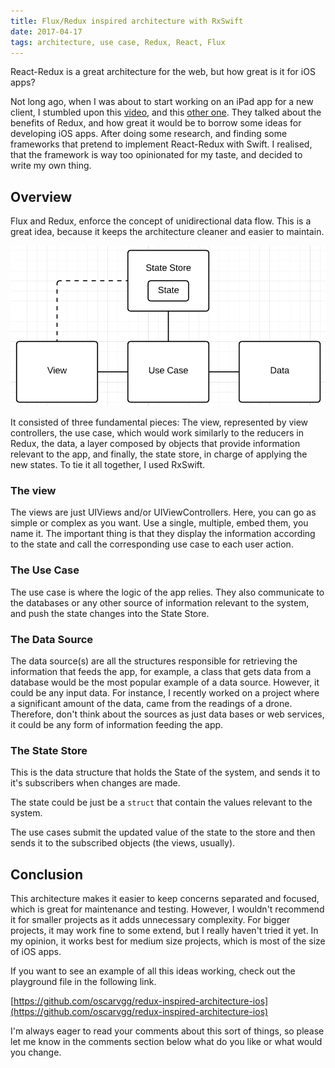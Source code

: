 ```yaml
---
title: Flux/Redux inspired architecture with RxSwift
date: 2017-04-17
tags: architecture, use case, Redux, React, Flux
---
```

React-Redux is a great architecture for the web, but how great is it for iOS apps?
<!-- more -->

Not long ago, when I was about to start working on an iPad app for a new client, I stumbled upon this [video](https://www.youtube.com/watch?v=Oau4JjJP3nA), and this [other one](https://news.realm.io/news/benji-encz-unidirectional-data-flow-swift/). They talked about the benefits of Redux, and how great it would be to borrow some ideas for developing iOS apps. After doing some research, and finding some frameworks that pretend to implement React-Redux with Swift. I realised, that the framework is way too opinionated for my taste, and decided to write my own thing.

## Overview

Flux and Redux, enforce the concept of unidirectional data flow. This is a great idea, because it keeps the architecture cleaner and easier to maintain.

![](/images/redux-inspired-architecture-for-ios.png)

It consisted of three fundamental pieces: The view, represented by view controllers, the use case, which would work similarly to the reducers in Redux, the data, a layer composed by objects that provide information relevant to the app, and finally, the state store, in charge of applying the new states. To tie it all together, I used RxSwift.

### The view

The views are just UIViews and/or UIViewControllers. Here, you can go as simple or complex as you want. Use a single, multiple, embed them, you name it. The important thing is that they display the information according to the state and call the corresponding use case to each user action.

### The Use Case

The use case is where the logic of the app relies. They also communicate to the databases or any other source of information relevant to the system, and push the state changes into the State Store.

### The Data Source

The data source(s) are all the structures responsible for retrieving the information that feeds the app, for example, a class that gets data from a database would be the most popular example of a data source. However, it could be any input data. For instance, I recently worked on a project where a significant amount of the data, came from the readings of a drone. Therefore, don't think about the sources as just data bases or web services, it could be any form of information feeding the app.

### The State Store

This is the data structure that holds the State of the system, and sends it to it's subscribers when changes are made.

The state could be just be a `struct` that contain the values relevant to the system.

The use cases submit the updated value of the state to the store and then sends it to the subscribed objects (the views, usually).

## Conclusion

This architecture makes it easier to keep concerns separated and focused, which is great for maintenance and testing. However, I wouldn't recommend it for smaller projects as it adds unnecessary complexity. For bigger projects, it may work fine to some extend, but I really haven't tried it yet. In my opinion, it works best for medium size projects, which is most of the size of iOS apps.

If you want to see an example of all this ideas working, check out the playground file in the following link.

[https://github.com/oscarvgg/redux-inspired-architecture-ios](https://github.com/oscarvgg/redux-inspired-architecture-ios)

I'm always eager to read your comments about this sort of things, so please let me know in the comments section below what do you like or what would you change.